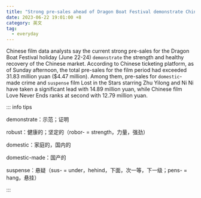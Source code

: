 ```yaml
---
title: "Strong pre-sales ahead of Dragon Boat Festival demonstrate China's robust film market"
date: 2023-06-22 19:01:00 +8
category: 英文
tag:
  - everyday
---
```


Chinese film data analysts say the current strong pre-sales for the Dragon Boat Festival holiday (June 22-24) `demonstrate` the strength and healthy recovery of the Chinese market. According to Chinese ticketing platform, as of Sunday afternoon, the total pre-sales for the film period had exceeded 31.83 million yuan ($4.47 million). Among them, pre-sales for `domestic`-made crime and `suspense` film Lost in the Stars starring Zhu Yilong and Ni Ni have taken a significant lead with 14.89 million yuan, while Chinese film Love Never Ends ranks at second with 12.79 million yuan.

::: info tips

demonstrate：示范；证明

robust：健康的；坚定的（robor- = strength，力量，强劲）

domestic：家庭的，国内的

domestic-made：国产的

suspense：悬疑（sus- = under，hehind，下面，次一等，下一级；pens- = hang，悬挂）

:::
